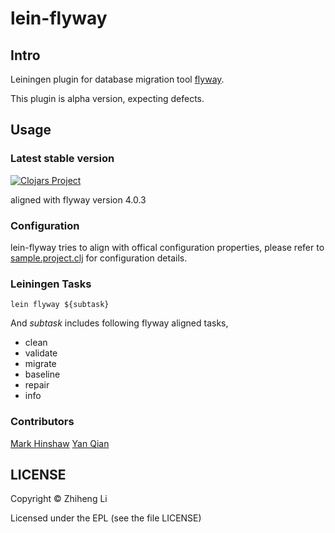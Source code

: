 # lein-flyway

## Intro

Leiningen plugin for database migration tool [flyway](http://flywaydb.org/).

This plugin is alpha version, expecting defects.

## Usage

### Latest stable version

[![Clojars Project](http://clojars.org/com.github.metaphor/lein-flyway/latest-version.svg)](http://clojars.org/com.github.metaphor/lein-flyway)

aligned with flyway version 4.0.3

### Configuration
lein-flyway tries to align with offical configuration properties, please refer to [sample.project.clj](https://github.com/metaphor/lein-flyway/blob/master/sample.project.clj) for configuration details.

### Leiningen Tasks


```shell
lein flyway ${subtask}
```
And *subtask* includes following flyway aligned tasks,

* clean
* validate
* migrate
* baseline
* repair
* info

### Contributors

[Mark Hinshaw](https://github.com/mahinshaw)
[Yan Qian](https://github.com/qianyan)

## LICENSE

Copyright © Zhiheng Li

Licensed under the EPL (see the file LICENSE)

